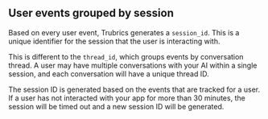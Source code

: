 ## User events grouped by session

Based on every user event, Trubrics generates a `session_id`. This is a unique identifier for the session that the user is interacting with.

This is different to the `thread_id`, which groups events by conversation thread. A user may have multiple conversations with your AI within a single session, and each conversation will have a unique thread ID.

The session ID is generated based on the events that are tracked for a user. If a user has not interacted with your app for more than 30 minutes, the session will be timed out and a new session ID will be generated.
